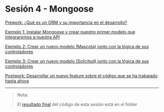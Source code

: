 # Sesión 4 - Mongoose

[Prework: ¿Qué es un ORM y su importancia en el desarrollo?](Prework/)

[Ejemplo 1: Instalar Mongoose y crear nuestro primer modelo que integraremos a nuestra API](Ejemplo-01/)

[Ejemplo 2: Crear un nuevo modelo (Mascota) junto con la lógica de sus controladores](Ejemplo-02/)

[Ejemplo 3: Crear un nuevo modelo (Solicitud) junto con la lógica de sus controladores](Ejemplo-03/)

[Postwork: Desarrollar un nuevo feature sobre el código que se ha trabajado hasta ahora](Postwork/)


---
> Nota:
>
>El [resultado final](adoptapet/) del código de esta sesión está en el folder

